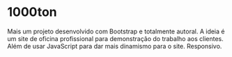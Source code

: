 # 1000ton
 Mais um projeto desenvolvido com Bootstrap e totalmente autoral. A ideia é um site de oficina profissional para demonstração do trabalho aos clientes. Além de usar JavaScript para dar mais dinamismo para o site. Responsivo.
